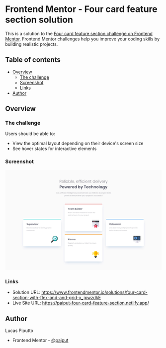# Frontend Mentor - Four card feature section solution

This is a solution to the [Four card feature section challenge on Frontend Mentor](https://www.frontendmentor.io/challenges/four-card-feature-section-weK1eFYK). Frontend Mentor challenges help you improve your coding skills by building realistic projects. 

## Table of contents

- [Overview](#overview)
  - [The challenge](#the-challenge)
  - [Screenshot](#screenshot)
  - [Links](#links)
- [Author](#author)

## Overview

### The challenge

Users should be able to:

- View the optimal layout depending on their device's screen size
- See hover states for interactive elements

### Screenshot

![](./assets/design/desktop-design.jpg)

### Links

- Solution URL: https://www.frontendmentor.io/solutions/four-card-section-with-flex-and-and-grid-x_jpwzdkE
- Live Site URL: https://paiput-four-card-feature-section.netlify.app/

## Author

Lucas Piputto

- Frontend Mentor - [@paiput](https://www.frontendmentor.io/profile/paiput)